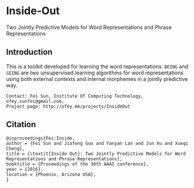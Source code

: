 # Inside-Out
Two Jointly Predictive Models for Word Representations and Phrase Representations


## Introduction

This is a toolkit developed for learning the word representations. 
`BEING` and `SEING` are two unsupervised learning algorithms for word representations using both external contexts and internal morphemes in a jointly predictive way.

```
Contact: Fei Sun, Institute Of Computing Technology, ofey.sunfei@gmail.com, 
Project page: http://ofey.me/projects/InsideOut
```


## Citation

```TeX
@inproceedings{Fei:Inside,
author = {Fei Sun and Jiafeng Guo and Yanyan Lan and Jun Xu and Xueqi Cheng},
title = {\textit{Inside Out}: Two Jointly Predictive Models for Word Representations and Phrase Representations},
booktitle = {Proceedings of the 30th AAAI conference},
year = {2016},
location = {Phoenix, Arizona USA},
}
```
